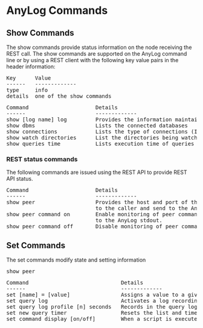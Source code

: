 # AnyLog Commands


## Show Commands

The show commands provide status information on the node receiving the REST call.
The show commands are supported on the AnyLog command line or by using a REST client with the following key value pairs in the header information:
<pre>
Key      Value
------   -------------
type     info
details  one of the show commands
</pre>

<pre>
Command                     Details
------                      -------------
show [log name] log         Provides the information maintained in the named log (event, error, file, query) 
show dbms                   Lists the connected databases
show connections            Lists the type of connections (IPs and ports) supported by the node
show watch directories      List the directories being watched for incomming data
show queries time           Lists execution time of queries    
</pre>

### REST status commands
The following commands are issued using the REST API to provide REST API status.  

<pre>
Command                     Details
------                      -------------
show peer                   Provides the host and port of the peer issueing the REST call. The values are returned   
                            to the caller and send to the AnyLog stdout.
show peer command on        Enable monitoring of peer commands. When REST calls are issued, the IP and Port of the caller and the command are send 
                            to the AnyLog stdout.
show peer command off       Disable monitoring of peer commands.     
</pre>


## Set Commands

The set commands modify state and setting information

<pre>
show peer
</pre>



<pre>
Command                             Details
------                              -------------
set [name] = [value]                Assigns a value to a given name 
set query log                       Activates a log recording queries being processed
set query log profile [n] seconds   Records in the query log only queries with execution time greater or equal to [n] seconds
set new query timer                 Resets the list and timers that monitor query execution time
set command display [on/off]        When a script is executed, determine if the script commands are displayed. Default value is on.
</pre>